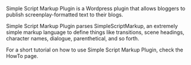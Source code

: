 Simple Script Markup Plugin is a Wordpress plugin that allows bloggers to publish screenplay-formatted text to their blogs.

Simple Script Markup Plugin parses SimpleScriptMarkup, an extremely simple markup language to define things like transitions, scene headings, character names, dialogue, parenthetical, and so forth.

For a short tutorial on how to use Simple Script Markup Plugin, check the HowTo page.